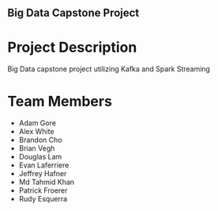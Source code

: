 ## Big Data Capstone Project

# Project Description
Big Data capstone project utilizing Kafka and Spark Streaming

# Team Members
- Adam Gore
- Alex White
- Brandon Cho
- Brian Vegh
- Douglas Lam
- Evan Laferriere
- Jeffrey Hafner
- Md Tahmid Khan
- Patrick Froerer 
- Rudy Esquerra
